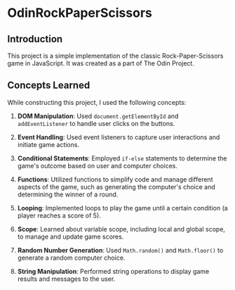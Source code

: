 # OdinRockPaperScissors

## Introduction
This project is a simple implementation of the classic Rock-Paper-Scissors game in JavaScript. It was created as a part of The Odin Project.

## Concepts Learned
While constructing this project, I used the following concepts:

1. **DOM Manipulation**: Used `document.getElementById` and `addEventListener` to handle user clicks on the buttons.

2. **Event Handling**: Used event listeners to capture user interactions and initiate game actions.

3. **Conditional Statements**: Employed `if-else` statements to determine the game's outcome based on user and computer choices.

4. **Functions**: Utilized functions to simplify code and manage different aspects of the game, such as generating the computer's choice and determining the winner of a round.

5. **Looping**: Implemented loops to play the game until a certain condition (a player reaches a score of 5).

6. **Scope**: Learned about variable scope, including local and global scope, to manage and update game scores.

7. **Random Number Generation**: Used `Math.random()` and `Math.floor()` to generate a random computer choice.

8. **String Manipulation**: Performed string operations to display game results and messages to the user.
